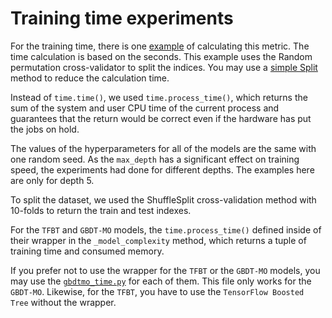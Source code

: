 # Training time experiments

For the training time, there is one [example](Training_time_cross_validator.py) of calculating this metric. The time calculation is based on the seconds. This example uses the Random permutation cross-validator to split the indices. You may use a [simple Split](Training_time_simple_split.py) method to reduce the calculation time.

Instead of `time.time()`, we used `time.process_time()`, which returns the sum of the system and user CPU time of the current process and guarantees that the return would be correct even if the hardware has put the jobs on hold.

The values of the hyperparameters for all of the models are the same with one random seed. As the `max_depth` has a significant effect on training speed, the experiments had done for different depths. The examples here are only for depth 5.

To split the dataset, we used the ShuffleSplit cross-validation method with 10-folds to return the train and test indexes.

For the `TFBT` and `GBDT-MO` models, the `time.process_time()` defined inside of their wrapper in the `_model_complexity` method, which returns a tuple of training time and consumed memory.

If you prefer not to use the wrapper for the `TFBT` or the `GBDT-MO` models, you may use the [`gbdtmo_time.py`](gbdtmo_time.py) for each of them. This file only works for the `GBDT-MO`. Likewise, for the `TFBT`, you have to use the `TensorFlow Boosted Tree` without the wrapper.
